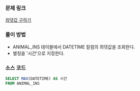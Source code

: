 ### 문제 링크
[최댓값 구하기](https://school.programmers.co.kr/learn/courses/30/lessons/59415)

### 풀이 방법
- ANIMAL_INS 테이블에서 DATETIME 칼럼의 최댓값을 조회한다.
- 별칭을 '시간'으로 지정한다.

### 소스 코드
```sql
SELECT MAX(DATETIME) AS 시간
FROM ANIMAL_INS
```